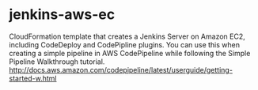 # jenkins-aws-ec
CloudFormation template that creates a Jenkins Server on Amazon EC2, including CodeDeploy and CodePipline plugins. You can use this when creating a simple pipeline in AWS CodePipeline while following the Simple Pipeline Walkthrough tutorial. http://docs.aws.amazon.com/codepipeline/latest/userguide/getting-started-w.html
